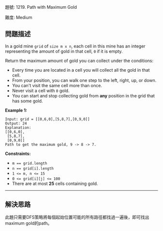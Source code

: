 題號: 1219. Path with Maximum Gold

難度: Medium

## 問題描述

In a gold mine `grid` of `size m x n`, each cell in this mine has an integer representing the amount of gold in that cell, `0` if it is empty.

Return the maximum amount of gold you can collect under the conditions:


- Every time you are located in a cell you will collect all the gold in that cell.
- From your position, you can walk one step to the left, right, up, or down.
- You can't visit the same cell more than once.
- Never visit a cell with `0` gold.
- You can start and stop collecting gold from **any** position in the grid that has some gold.


**Example 1:**

```
Input: grid = [[0,6,0],[5,8,7],[0,9,0]]
Output: 24
Explanation:
[[0,6,0],
 [5,8,7],
 [0,9,0]]
Path to get the maximum gold, 9 -> 8 -> 7.
```

**Constraints:**

- `m == grid.length`
- `n == grid[i].length`
- `1 <= m, n <= 15`
- `0 <= grid[i][j] <= 100`
- There are at most **25** cells containing gold.



---
## 解決思路

此題只需要DFS策略將每個起始位置可能的所有路徑都找過一遍後，即可找出maximum gold的path。

